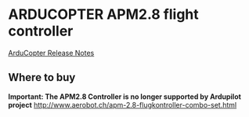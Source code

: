 # ARDUCOPTER APM2.8 flight controller

[ArduCopter Release Notes](https://github.com/ArduPilot/ardupilot/blob/master/ArduCopter/ReleaseNotes.txt)

## Where to buy

**Important: The APM2.8 Controller is no longer supported by Ardupilot project**
http://www.aerobot.ch/apm-2.8-flugkontroller-combo-set.html